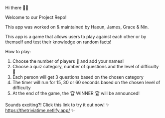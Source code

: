 Hi there 👋🏽

Welcome to our Project Repo!

This app was worked on & maintained by Haeun, James, Grace & Nin. 

This app is a game that allows users to play against each other or by themself and test their knowledge on random facts! 

How to play:
1. Choose the number of players 👥 and add your names!
2. Choose a quiz category, number of questions and the level of difficulty 😬
3. Each person will get 3 questions based on the chosen category
4. The timer will run for 15, 30 or 60 seconds based on the chosen level of difficulty
5. At the end of the game, the 🏆 WINNER 🏆 will be announced!

Sounds exciting?! Click this link to try it out now! ✨ https://thetriviatime.netlify.app/ ✨
